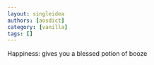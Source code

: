 ```yaml
---
layout: singleidea
authors: [aosdict]
category: [vanilla]
tags: []
---
```

Happiness: gives you a blessed potion of booze
